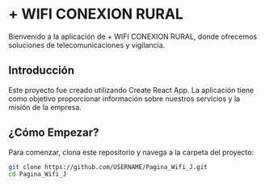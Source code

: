 # + WIFI CONEXION RURAL

Bienvenido a la aplicación de + WIFI CONEXION RURAL, donde ofrecemos soluciones de telecomunicaciones y vigilancia.

## Introducción

Este proyecto fue creado utilizando Create React App. La aplicación tiene como objetivo proporcionar información sobre nuestros servicios y la misión de la empresa.

## ¿Cómo Empezar?

Para comenzar, clona este repositorio y navega a la carpeta del proyecto:

```bash
git clone https://github.com/USERNAME/Pagina_Wifi_J.git
cd Pagina_Wifi_J

